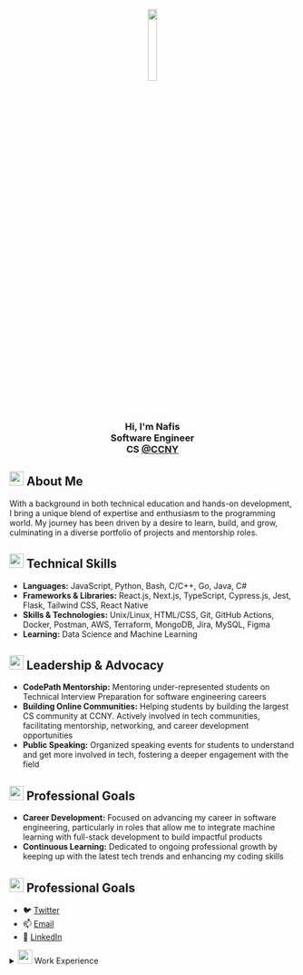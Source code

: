 <!-- HEADER -->
<p align="center">
    <img width="18%" margin="0" padding="0" src="https://cdn.pixabay.com/animation/2022/12/05/15/23/15-23-06-837_512.gif"/>
</p>
<h3 align="center">
    Hi, I'm Nafis 
    </br> 
    Software Engineer </br> CS <a align="center" href="https://www.ccny.cuny.edu/" target="_blank"> @CCNY </a>
</h3>

<!-- ABOUT ME -->

## <img src="https://images.emojiterra.com/google/noto-emoji/unicode-15/animated/1f64c.gif" width="25" height="25"/> About Me

With a background in both technical education and hands-on development, I bring a unique blend of expertise and enthusiasm to the programming world. My journey has been driven by a desire to learn, build, and grow, culminating in a diverse portfolio of projects and mentorship roles.

<!-- TECHNICAL SKILLS -->

## <img src="https://cdn3.emoji.gg/emojis/3863_gearz.gif" width="25" height="25"/> Technical Skills

- **Languages:** JavaScript, Python, Bash, C/C++, Go, Java, C#
- **Frameworks & Libraries:** React.js, Next.js, TypeScript, Cypress.js, Jest, Flask, Tailwind CSS, React Native
- **Skills & Technologies:** Unix/Linux, HTML/CSS, Git, GitHub Actions, Docker, Postman, AWS, Terraform, MongoDB, Jira, MySQL, Figma
- **Learning:** Data Science and Machine Learning

<!-- LEADERSHIP -->

## <img src="https://media3.giphy.com/media/KEH88lBIcTeIH62Mhx/giphy.gif?cid=6c09b952dtpdgpdbimkizhohtrsibf72qq0fbdwqqsws1m81&ep=v1_internal_gif_by_id&rid=giphy.gif&ct=s" width="25" height="25"/> Leadership & Advocacy

- **CodePath Mentorship:** Mentoring under-represented students on Technical Interview Preparation for software engineering careers
- **Building Online Communities:** Helping students by building the largest CS community at CCNY. Actively involved in tech communities, facilitating mentorship, networking, and career development opportunities
- **Public Speaking:** Organized speaking events for students to understand and get more involved in tech, fostering a deeper engagement with the field

<!-- PROFESSIONAL GOALS -->

## <img src="https://images.emojiterra.com/google/noto-emoji/animated-emoji/1f680.gif" width="25" height="25"/> Professional Goals

- **Career Development:** Focused on advancing my career in software engineering, particularly in roles that allow me to integrate machine learning with full-stack development to build impactful products
- **Continuous Learning:** Dedicated to ongoing professional growth by keeping up with the latest tech trends and enhancing my coding skills

<!-- CONTACT -->

## <img src="https://media2.giphy.com/media/efUQrWLjbgji5u1Ove/giphy.gif?cid=6c09b952iazyfa90y57by5i145fousdinkjr4viht87ebvkr&ep=v1_internal_gif_by_id&rid=giphy.gif&ct=s" width="25" height="25"/> Professional Goals

- 🐦 [Twitter](https://twitter.com/nafisxk)
- 📫 [Email](mailto:nafisrizwank@gmail.com)
- 🔗 [LinkedIn](https://linkedin.com/in/nafisrk)

<!-- WORK EXPERIENCE -->
<details>
  <summary>
    <img src="https://media2.giphy.com/media/QssGEmpkyEOhBCb7e1/giphy.gif?cid=ecf05e47a0n3gi1bfqntqmob8g9aid1oyj2wr3ds3mg700bl&rid=giphy.gif" width="25"> Work Experience
  </summary>

- <img src="https://images.crunchbase.com/image/upload/c_lpad,h_256,w_256,f_auto,q_auto:eco,dpr_1/wfsonfv0p92plryzwijf" width="15"> CodePath - Technical Interview Prep TA
- <img src="https://upload.wikimedia.org/wikipedia/commons/thumb/d/da/GoDaddy_Logo_-_The_GO.svg/2298px-GoDaddy_Logo_-_The_GO.svg.png" width="15"> GoDaddy - Software Engineering Intern
- <img src="https://cdn.freebiesupply.com/logos/large/2x/ups-logo-black-and-white.png" width="15"> UPS - Software Engineer Intern
- <img src="https://companieslogo.com/img/orig/GOOG-0ed88f7c.png?t=1633218227" width="15"> Google SWEP - Software Engineering Fellow
- <img src="https://whoyouknow.org/wp-content/uploads/2020/10/BASTA_BLUE-e1601922943313.png" width="50"> BASTA - Career Coach
- <img src="https://colorstackmerch.org/cdn/shop/files/ColorStack-Slack-Image.png?v=1679111564" width="15"> ColorStack - Software Engineering Fellow
- <img src="https://cunytechprep.org/ctp-logo-square.png" width="15"> CUNY Tech Prep - Software Engineering Fellow
- <img src="https://media.licdn.com/dms/image/D4E0BAQHvY3q904pT0w/company-logo_200_200/0/1666393186307?e=2147483647&v=beta&t=wMChHGtZxrp7ZX5lhHTfY0eMHcF-cw0Jc9YIq6asPJg" width="15"> Headstarter - Software Engineering Fellow
- <img src="https://cdn.icon-icons.com/icons2/2699/PNG/512/bloomberg_logo_icon_168504.png" width="15"> Bloomberg - Accelerator Summer School
- <img src="https://companieslogo.com/img/orig/T-cec8a3f9.png?t=1633439494" width="15"> AT&T - AT&T Technology Academy Apprentice
- <img src="https://www.pngmart.com/files/23/Accenture-Logo-PNG-Photo.png" width="15"> Accenture - Diversity Tech Externship
- <img src="https://media.licdn.com/dms/image/C560BAQHCya33E38N2Q/company-logo_200_200/0/1522074883327?e=2147483647&v=beta&t=TcobLDAO3jZAA5d0lSis_dHOpWv7n4l6aPzf5zAhOxg" width="15"> RF CUNY - Computer Science Teaching Assistant
- <img src="https://upload.wikimedia.org/wikipedia/commons/thumb/4/44/Microsoft_logo.svg/2048px-Microsoft_logo.svg.png" width="15"> Microsoft - Tech Resilience Program Apprentice
- <img src="https://companieslogo.com/img/orig/META-4767da84.png?t=1654568366" width="15"> Meta - Android Engineering Intern Lead

</details>
